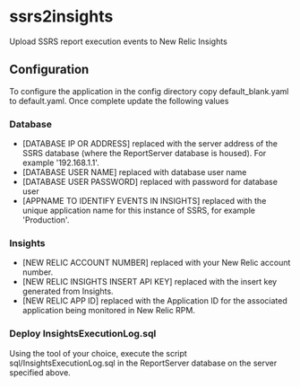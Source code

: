 ssrs2insights
=============

Upload SSRS report execution events to New Relic Insights

## Configuration

To configure the application in the config directory copy default_blank.yaml to default.yaml. Once complete update the following values

### Database
- [DATABASE IP OR ADDRESS] replaced with the server address of the SSRS database (where the ReportServer database is housed). For example '192.168.1.1'.
- [DATABASE USER NAME] replaced with database user name
- [DATABASE USER PASSWORD] replaced with password for database user
- [APPNAME TO IDENTIFY EVENTS IN INSIGHTS] replaced with the unique application name for this instance of SSRS, for example 'Production'.

### Insights
- [NEW RELIC ACCOUNT NUMBER] replaced with your New Relic account number.
- [NEW RELIC INSIGHTS INSERT API KEY] replaced with the insert key generated from Insights.
- [NEW RELIC APP ID] replaced with the Application ID for the associated application being monitored in New Relic RPM.

### Deploy InsightsExecutionLog.sql
Using the tool of your choice, execute the script sql/InsightsExecutionLog.sql in the ReportServer database on the server specified above.
